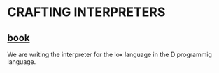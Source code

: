 # CRAFTING INTERPRETERS
## [book](https://craftinginterpreters.com/scanning.html#the-interpreter-framework)

We are writing the interpreter for the lox language in the D programmig language.